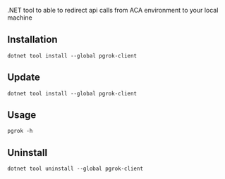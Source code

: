 .NET tool to able to redirect api calls from ACA environment to your local machine

## Installation

```shell
dotnet tool install --global pgrok-client
```

## Update

```shell
dotnet tool install --global pgrok-client
```


## Usage

```shell
pgrok -h
```

## Uninstall

```shell
dotnet tool uninstall --global pgrok-client
```